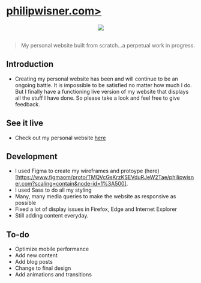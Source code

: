 # [philipwisner.com>](http://philipwisner.com)

<div style="text-align:center"><img src="http://philipwisner.com/favicon.png" /></div>

<br/>

>My personal website built from scratch...a perpetual work in progress.

## Introduction
* Creating my personal website has been and will continue to be an ongoing battle. It is impossible to be satisfied no matter how much I do. But I finally have a functioning live version of my website that displays all the stuff I have done. So please take a look and feel free to give feedback.

## See it live
* Check out my personal website [here](http://philipwisner.com)

## Development
* I used Figma to create my wireframes and protoype (here)[https://www.figmaom/proto/TMQVcGsKrzKSEVduRJeW2Tae/philipwisner.com?scaling=contain&node-id=1%3A500].
* I used Sass to do all my styling
* Many, many media queries to make the website as responsive as possible
* Fixed a lot of display issues in Firefox, Edge and Internet Explorer
* Still adding content everyday.


## To-do
* Optimize mobile performance 
* Add new content
* Add blog posts
* Change to final design
* Add animations and transitions
